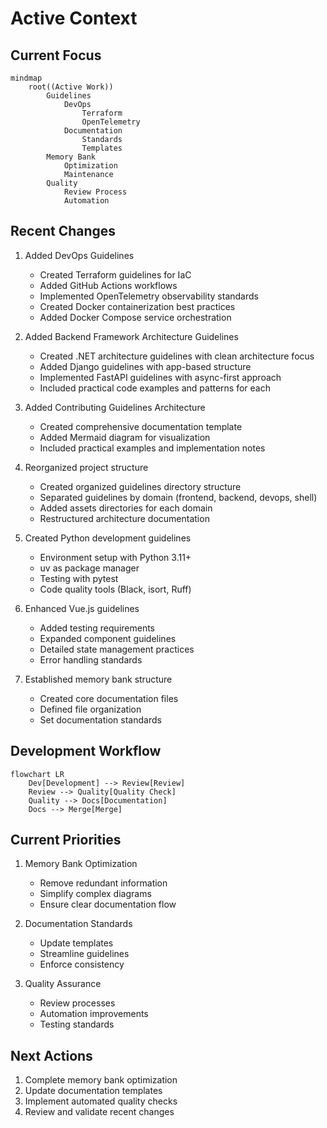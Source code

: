 # Active Context

## Current Focus
```mermaid
mindmap
    root((Active Work))
        Guidelines
            DevOps
                Terraform
                OpenTelemetry
            Documentation
                Standards
                Templates
        Memory Bank
            Optimization
            Maintenance
        Quality
            Review Process
            Automation
```

## Recent Changes
1. Added DevOps Guidelines
   - Created Terraform guidelines for IaC
   - Added GitHub Actions workflows
   - Implemented OpenTelemetry observability standards
   - Created Docker containerization best practices
   - Added Docker Compose service orchestration
   
3. Added Backend Framework Architecture Guidelines
   - Created .NET architecture guidelines with clean architecture focus
   - Added Django guidelines with app-based structure
   - Implemented FastAPI guidelines with async-first approach
   - Included practical code examples and patterns for each

4. Added Contributing Guidelines Architecture
   - Created comprehensive documentation template
   - Added Mermaid diagram for visualization
   - Included practical examples and implementation notes

5. Reorganized project structure
   - Created organized guidelines directory structure
   - Separated guidelines by domain (frontend, backend, devops, shell)
   - Added assets directories for each domain
   - Restructured architecture documentation

6. Created Python development guidelines
   - Environment setup with Python 3.11+
   - uv as package manager
   - Testing with pytest
   - Code quality tools (Black, isort, Ruff)

7. Enhanced Vue.js guidelines
   - Added testing requirements
   - Expanded component guidelines
   - Detailed state management practices
   - Error handling standards

8. Established memory bank structure
   - Created core documentation files
   - Defined file organization
   - Set documentation standards

## Development Workflow
```mermaid
flowchart LR
    Dev[Development] --> Review[Review]
    Review --> Quality[Quality Check]
    Quality --> Docs[Documentation]
    Docs --> Merge[Merge]
```

## Current Priorities
1. Memory Bank Optimization
   - Remove redundant information
   - Simplify complex diagrams
   - Ensure clear documentation flow

2. Documentation Standards
   - Update templates
   - Streamline guidelines
   - Enforce consistency

3. Quality Assurance
   - Review processes
   - Automation improvements
   - Testing standards

## Next Actions
1. Complete memory bank optimization
2. Update documentation templates
3. Implement automated quality checks
4. Review and validate recent changes
